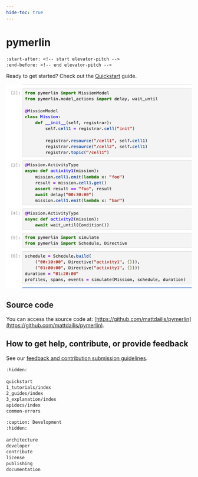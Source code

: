 ```yaml
---
hide-toc: true
---
```


# pymerlin

```{include} ../README.md
:start-after: <!-- start elevator-pitch -->
:end-before: <!-- end elevator-pitch -->
```

Ready to get started? Check out the [Quickstart](./quickstart.md) guide.

![codescreenshot](jupyter_screenshot.png)

## Source code

You can access the source code at: [https://github.com/mattdailis/pymerlin](https://github.com/mattdailis/pymerlin).

## How to get help, contribute, or provide feedback

See our [feedback and contribution submission guidelines](contribute.md).

```{toctree}
:hidden:

quickstart
1_tutorials/index
2_guides/index
3_explanation/index
apidocs/index
common-errors
```

```{toctree}
:caption: Development
:hidden:

architecture
developer
contribute
license
publishing
documentation
```

<!-- Autosummary:
```{autosummary}
:toctree: _autosummary
:template: custom-module-template.rst
:recursive:

pymerlin
```-->